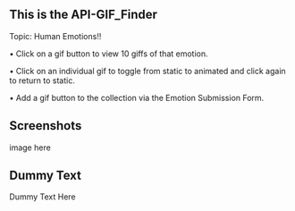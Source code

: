 ## This is the API-GIF_Finder

Topic: Human Emotions!!

• Click on a gif button to view 10 giffs of that emotion.

• Click on an individual gif to toggle from static to animated and click again to return to static.

• Add a gif button to the collection via the Emotion Submission Form.

## Screenshots

image here

## Dummy Text

Dummy Text Here


